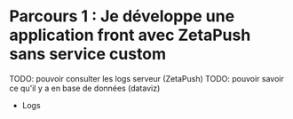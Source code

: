 


# <a name="parcours-1"></a> Parcours 1 : Je développe une application front avec ZetaPush sans service custom


TODO: pouvoir consulter les logs serveur (ZetaPush)
TODO: pouvoir savoir ce qu'il y a en base de données (dataviz)


+ Logs